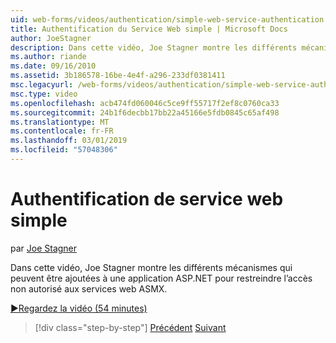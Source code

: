 ```yaml
---
uid: web-forms/videos/authentication/simple-web-service-authentication
title: Authentification du Service Web simple | Microsoft Docs
author: JoeStagner
description: Dans cette vidéo, Joe Stagner montre les différents mécanismes qui peuvent être ajoutées à une application ASP.NET pour restreindre l’accès non autorisé aux services web ASMX...
ms.author: riande
ms.date: 09/16/2010
ms.assetid: 3b186578-16be-4e4f-a296-233df0381411
msc.legacyurl: /web-forms/videos/authentication/simple-web-service-authentication
msc.type: video
ms.openlocfilehash: acb474fd060046c5ce9ff55717f2ef8c0760ca33
ms.sourcegitcommit: 24b1f6decbb17bb22a45166e5fdb0845c65af498
ms.translationtype: MT
ms.contentlocale: fr-FR
ms.lasthandoff: 03/01/2019
ms.locfileid: "57048306"
---
```

<a name="simple-web-service-authentication"></a>Authentification de service web simple
====================
par [Joe Stagner](https://github.com/JoeStagner)

Dans cette vidéo, Joe Stagner montre les différents mécanismes qui peuvent être ajoutées à une application ASP.NET pour restreindre l’accès non autorisé aux services web ASMX.

[&#9654;Regardez la vidéo (54 minutes)](https://channel9.msdn.com/Blogs/ASP-NET-Site-Videos/simple-web-service-authentication)

> [!div class="step-by-step"]
> [Précédent](implement-the-registration-verification-pattern.md)
> [Suivant](creating-inactive-users.md)

